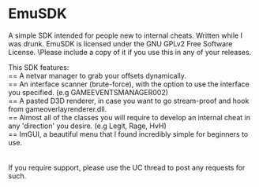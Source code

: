 # EmuSDK
A simple SDK intended for people new to internal cheats. Written while I was drunk.
EmuSDK is licensed under the GNU GPLv2 Free Software License. \Please include a copy of it if you use this in any of your releases.

This SDK features:\
== A netvar manager to grab your offsets dynamically.\
== An interface scanner (brute-force), with the option to use the interface you specified. (e.g GAMEEVENTSMANAGER002)\
== A pasted D3D renderer, in case you want to go stream-proof and hook from gameoverlayrenderer.dll.\
== Almost all of the classes you will require to develop an internal cheat in any 'direction' you desire. (e.g Legit, Rage, HvH)\
== ImGUI, a beautiful menu that I found incredibly simple for beginners to use.\
\
\
If you require support, please use the UC thread to post any requests for such.
